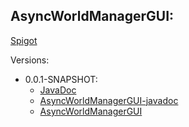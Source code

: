 ## AsyncWorldManagerGUI:
[Spigot](https://www.spigotmc.org/resources/async-worldmanager-awm.58943/)

Versions:
  * 0.0.1-SNAPSHOT:
    * [JavaDoc](https://xxschrandxx.github.io/SpigotPlugins/AsyncWorldManagerGUI/0.0.1-SNAPSHOT/apidocs/)
    * [AsyncWorldManagerGUI-javadoc](https://xxschrandxx.github.io/SpigotPlugins/AsyncWorldManagerGUI/0.0.1-SNAPSHOT/AsyncWorldManagerGUI-0.0.1-SNAPSHOT-javadoc.jar)
    * [AsyncWorldManagerGUI](https://xxschrandxx.github.io/SpigotPlugins/AsyncWorldManagerGUI/0.0.1-SNAPSHOT/AsyncWorldManagerGUI-0.0.1-SNAPSHOT.jar)
